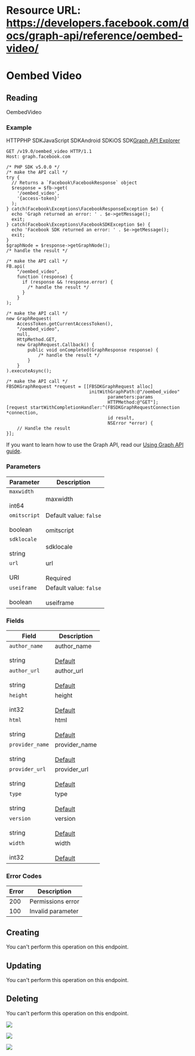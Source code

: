 # Resource URL: https://developers.facebook.com/docs/graph-api/reference/oembed-video/
Oembed Video
============

Reading
-------

OembedVideo

### Example

HTTPPHP SDKJavaScript SDKAndroid SDKiOS SDK[Graph API Explorer](https://developers.facebook.com/tools/explorer/?method=GET&path=oembed_video&version=v19.0)

    GET /v19.0/oembed_video HTTP/1.1
    Host: graph.facebook.com

    /* PHP SDK v5.0.0 */
    /* make the API call */
    try {
      // Returns a `Facebook\FacebookResponse` object
      $response = $fb->get(
        '/oembed_video',
        '{access-token}'
      );
    } catch(Facebook\Exceptions\FacebookResponseException $e) {
      echo 'Graph returned an error: ' . $e->getMessage();
      exit;
    } catch(Facebook\Exceptions\FacebookSDKException $e) {
      echo 'Facebook SDK returned an error: ' . $e->getMessage();
      exit;
    }
    $graphNode = $response->getGraphNode();
    /* handle the result */

    /* make the API call */
    FB.api(
        "/oembed_video",
        function (response) {
          if (response && !response.error) {
            /* handle the result */
          }
        }
    );

    /* make the API call */
    new GraphRequest(
        AccessToken.getCurrentAccessToken(),
        "/oembed_video",
        null,
        HttpMethod.GET,
        new GraphRequest.Callback() {
            public void onCompleted(GraphResponse response) {
                /* handle the result */
            }
        }
    ).executeAsync();

    /* make the API call */
    FBSDKGraphRequest *request = [[FBSDKGraphRequest alloc]
                                   initWithGraphPath:@"/oembed_video"
                                          parameters:params
                                          HTTPMethod:@"GET"];
    [request startWithCompletionHandler:^(FBSDKGraphRequestConnection *connection,
                                          id result,
                                          NSError *error) {
        // Handle the result
    }];

If you want to learn how to use the Graph API, read our [Using Graph API guide](https://developers.facebook.com/docs/graph-api/using-graph-api/).

### Parameters

| Parameter | Description |
| --- | --- |
| `maxwidth`<br><br>int64 | maxwidth |
| `omitscript`<br><br>boolean | Default value: `false`<br><br>omitscript |
| `sdklocale`<br><br>string | sdklocale |
| `url`<br><br>URI | url<br><br>Required |
| `useiframe`<br><br>boolean | Default value: `false`<br><br>useiframe |

### Fields

| Field | Description |
| --- | --- |
| `author_name`<br><br>string | author\_name<br><br>[Default](https://developers.facebook.com/docs/graph-api/using-graph-api/#fields) |
| `author_url`<br><br>string | author\_url<br><br>[Default](https://developers.facebook.com/docs/graph-api/using-graph-api/#fields) |
| `height`<br><br>int32 | height<br><br>[Default](https://developers.facebook.com/docs/graph-api/using-graph-api/#fields) |
| `html`<br><br>string | html<br><br>[Default](https://developers.facebook.com/docs/graph-api/using-graph-api/#fields) |
| `provider_name`<br><br>string | provider\_name<br><br>[Default](https://developers.facebook.com/docs/graph-api/using-graph-api/#fields) |
| `provider_url`<br><br>string | provider\_url<br><br>[Default](https://developers.facebook.com/docs/graph-api/using-graph-api/#fields) |
| `type`<br><br>string | type<br><br>[Default](https://developers.facebook.com/docs/graph-api/using-graph-api/#fields) |
| `version`<br><br>string | version<br><br>[Default](https://developers.facebook.com/docs/graph-api/using-graph-api/#fields) |
| `width`<br><br>int32 | width<br><br>[Default](https://developers.facebook.com/docs/graph-api/using-graph-api/#fields) |

### Error Codes

| Error | Description |
| --- | --- |
| 200 | Permissions error |
| 100 | Invalid parameter |

Creating
--------

You can't perform this operation on this endpoint.

Updating
--------

You can't perform this operation on this endpoint.

Deleting
--------

You can't perform this operation on this endpoint.

![](https://www.facebook.com/tr?id=675141479195042&ev=PageView&noscript=1)

![](https://www.facebook.com/tr?id=574561515946252&ev=PageView&noscript=1)

![](https://www.facebook.com/tr?id=1754628768090156&ev=PageView&noscript=1)